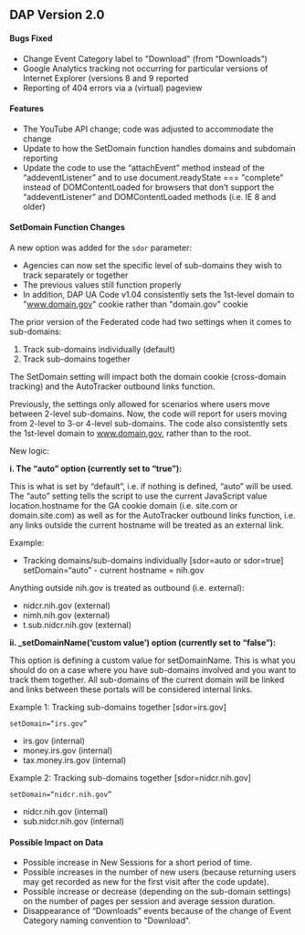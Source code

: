 
## DAP Version 2.0

#### Bugs Fixed

* Change Event Category label to "Download" (from “Downloads”)
* Google Analytics tracking not occurring for particular versions of Internet Explorer (versions 8 and 9 reported
* Reporting of 404 errors via a (virtual) pageview

#### Features

* The YouTube API change; code was adjusted to accommodate the change
* Update to how the SetDomain function handles domains and subdomain reporting
* Update the code to use the “attachEvent” method instead of the “addeventListener” and to use document.readyState === "complete" instead of DOMContentLoaded for browsers that don’t support the “addeventListener” and DOMContentLoaded methods (i.e. IE 8 and older)

#### SetDomain Function Changes

A new option was added for the `sdor` parameter:

* Agencies can now set the specific level of sub-domains they wish to track separately or together
* The previous values still function properly
* In addition, DAP UA Code v1.04 consistently sets the 1st-level domain to "www.domain.gov" cookie rather than "domain.gov" cookie

The prior version of the Federated code had two settings when it comes to sub-domains:

1. Track sub-domains individually (default)
2. Track sub-domains together

The SetDomain setting will impact both the domain cookie (cross-domain tracking) and the AutoTracker outbound links function.

Previously, the settings only allowed for scenarios where users move between 2-level sub-domains. Now, the code will report for users moving from 2-level to 3-or 4-level sub-domains. The code also consistently sets the 1st-level domain to www.domain.gov, rather than to the root.

New logic:

**i. The “auto” option (currently set to “true”):**

This is what is set by “default”, i.e. if nothing is defined, “auto” will be used. The “auto” setting tells the script to use the current JavaScript value location.hostname for the GA cookie domain (i.e. site.com or domain.site.com) as well as for the AutoTracker outbound links function, i.e. any links outside the current hostname will be treated as an external link.

Example:

* Tracking domains/sub-domains individually [sdor=auto or sdor=true]
setDomain=“auto” - current hostname = nih.gov

Anything outside nih.gov is treated as outbound (i.e. external):

* nidcr.nih.gov (external)
* nimh.nih.gov (external)
* t.sub.nidcr.nih.gov (external)

**ii. _setDomainName(‘custom value’) option (currently set to “false”):**

This option is defining a custom value for setDomainName. This is what you should do on a case where you have sub-domains involved and you want to track them together. All sub-domains of the current domain will be linked and links between these portals will be considered internal links.

Example 1: Tracking sub-domains together [sdor=irs.gov]

```
setDomain=“irs.gov”
```

* irs.gov (internal)
* money.irs.gov (internal)
* tax.money.irs.gov (internal)

Example 2: Tracking sub-domains together [sdor=nidcr.nih.gov]

```
setDomain=“nidcr.nih.gov”
```

* nidcr.nih.gov (internal)
* sub.nidcr.nih.gov (internal)

#### Possible Impact on Data

* Possible increase in New Sessions for a short period of time.
* Possible increases in the number of new users (because returning users may get recorded as new for the first visit after the code update).
* Possible increase or decrease (depending on the sub-domain settings) on the number of pages per session and average session duration.
* Disappearance of “Downloads” events because of the change of Event Category naming convention to "Download".
